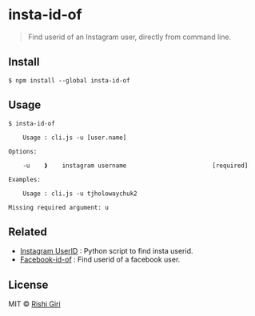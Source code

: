 # insta-id-of

> Find userid of an Instagram user, directly from command line.

## Install

```
$ npm install --global insta-id-of
```

## Usage

```
$ insta-id-of
	
	Usage : cli.js -u [user.name]

Options:
	
	-u    ❱    instagram username                        [required]

Examples:

	Usage : cli.js -u tjholowaychuk2

Missing required argument: u

```
## Related

- [Instagram UserID](https://github.com/CodeDotJS/Instagram-UserId) : Python script to find insta userid.
- [Facebook-id-of](https://github.com/CodeDotJS/facebook-id-of) : Find userid of a facebook user.


## License

MIT © [Rishi Giri](http://rishigiri.com)